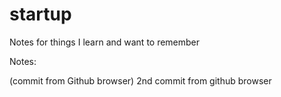 # startup
Notes for things I learn and want to remember

Notes:

(commit from Github browser)
2nd commit from github browser
